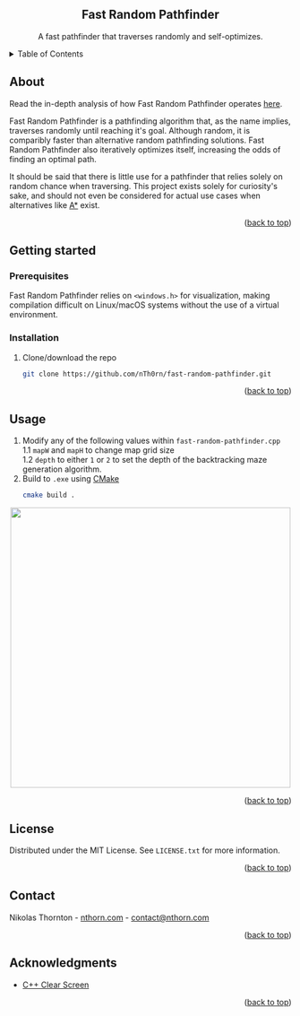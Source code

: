 
<a id="readme-top"></a>
<div align="center">
<h2 align="center">Fast Random Pathfinder</h2>

  <p align="center">
    A fast pathfinder that traverses randomly and self-optimizes.
  </p>
</div>

<details>
  <summary>Table of Contents</summary>
  <ol>
    <li>
      <a href="#about">About</a>
    </li>
    <li>
      <a href="#getting-started">Getting started</a>
      <ul>
        <li><a href="#prerequisites">Prerequisites</a></li>
      </ul>
      <ul>
        <li><a href="#installation">Installation</a></li>
      </ul>
    </li>
    <li><a href="#usage">Usage</a></li>
    <li><a href="#license">License</a></li>
    <li><a href="#contact">Contact</a></li>
    <li><a href="#acknowledgments">Acknowledgments</a></li>
  </ol>
</details>



<!-- ABOUT -->
## About
Read the in-depth analysis of how Fast Random Pathfinder operates [here](https://www.nthorn.com/articles/fast-random-pathfinder).

Fast Random Pathfinder is a pathfinding algorithm that, as the name implies, traverses randomly until reaching it's goal. Although random, it is comparibly faster than alternative random pathfinding solutions. Fast Random Pathfinder also iteratively optimizes itself, increasing the odds of finding an optimal path.

It should be said that there is little use for a pathfinder that relies solely on random chance when traversing. This project exists solely for curiosity's sake, and should not even be considered for actual use cases when alternatives like [A*](https://en.wikipedia.org/wiki/A*_search_algorithm) exist.

<p align="right">(<a href="#readme-top">back to top</a>)</p>

<!-- INSTALLATION -->
## Getting started

### Prerequisites

Fast Random Pathfinder relies on `<windows.h>` for visualization, making compilation difficult on Linux/macOS systems without the use of a virtual environment.

### Installation

1. Clone/download the repo
   ```sh
   git clone https://github.com/nTh0rn/fast-random-pathfinder.git
   ```

<p align="right">(<a href="#readme-top">back to top</a>)</p>

<!-- USAGE -->
## Usage
1. Modify any of the following values within `fast-random-pathfinder.cpp`\
   1.1 `mapW` and `mapH` to change map grid size\
   1.2 `depth` to either `1` or `2` to set the depth of the backtracking maze generation algorithm.
2. Build to `.exe` using [CMake](https://cmake.org/)
   ```sh
   cmake build .
   ```

<p align="center">
<img src="https://nthorn.com/images/fast-random-pathfinder/optimizeandtraverse.webp" width="500">
</p>

<p align="right">(<a href="#readme-top">back to top</a>)</p>

<!-- LICENSE -->
## License

Distributed under the MIT License. See `LICENSE.txt` for more information.

<p align="right">(<a href="#readme-top">back to top</a>)</p>



<!-- CONTACT -->
## Contact

Nikolas Thornton - [nthorn.com](https://nthorn.com) - contact@nthorn.com

<p align="right">(<a href="#readme-top">back to top</a>)</p>



<!-- ACKNOWLEDGMENTS -->
## Acknowledgments

* [C++ Clear Screen](https://stackoverflow.com/a/70131006)

<p align="right">(<a href="#readme-top">back to top</a>)</p>
